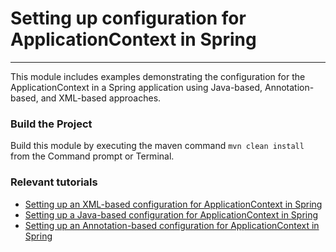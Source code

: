 # Setting up configuration for ApplicationContext in Spring
***

This module includes examples demonstrating the configuration for the ApplicationContext in a Spring application using Java-based, Annotation-based, and XML-based approaches.



### Build the Project
Build this module by executing the maven command `mvn clean install` from the Command prompt or Terminal.

### Relevant tutorials
 - [Setting up an XML-based configuration for ApplicationContext in Spring](https://www.jhelper.com/setting-xml-based-configuration-applicationcontext-spring)
 - [Setting up a Java-based configuration for ApplicationContext in Spring](https://www.jhelper.com/setting-java-based-configuration-applicationcontext-spring)
 - [Setting up an Annotation-based configuration for ApplicationContext in Spring](https://www.jhelper.com/setting-annotation-based-configuration-applicationcontext-spring)